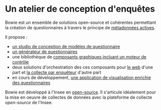 # Un atelier de conception d'enquêtes

Bowie est un ensemble de solutions open-source et cohérentes permettant la création de questionnaires à travers le principe de [métadonnées actives](/metadata/).

Il propose :

- [un studio de conception de modèles de questionnaire](/pogues) 
- [un générateur de questionnaires](/eno/)
- une bibliothèque de [composants graphiques incluant un moteur de contrôle](/lunatic)
- deux solutions d'orchestration des ces composants pour [le web](/orchestrateurs/web/) d'une part et [la collecte par enquêteur](/orchestrateurs/enqueteur) d'autre part
- en cours de développement, [une application de visualisation enrichie des questionnaires](/public-enemy/)

Bowie est développé à l'Insee en [open-source](https://github.com/InseeFr/Bowie). Il s'articule idéalement pour la mise en oeuvre de collectes de données avec la plateforme de collecte _open-source_ de l'Insee.